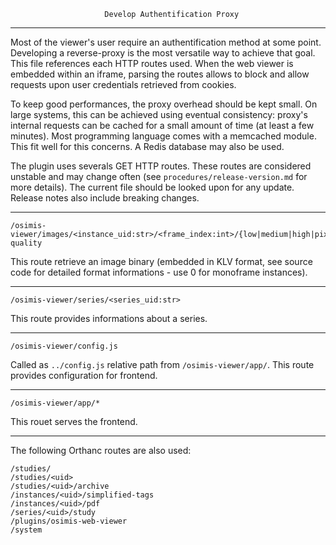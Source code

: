                          Develop Authentification Proxy
-------------------------------------------------------------------------------

Most of the viewer's user require an authentification method at some point.
Developing a reverse-proxy is the most versatile way to achieve that goal.
This file references each HTTP routes used. When the web viewer is embedded 
within an iframe, parsing the routes allows to block and allow requests upon
user credentials retrieved from cookies.

To keep good performances, the proxy overhead should be kept small. On large
systems, this can be achieved using eventual consistency: proxy's internal
requests can be cached for a small amount of time (at least a few minutes).
Most programming language comes with a memcached module. This fit well for
this concerns. A Redis database may also be used.

The plugin uses severals GET HTTP routes. These routes are considered unstable
and may change often (see `procedures/release-version.md` for more details).
The current file should be looked upon for any update. Release notes also 
include breaking changes.

----

```
/osimis-viewer/images/<instance_uid:str>/<frame_index:int>/{low|medium|high|pixeldata}-quality
```

This route retrieve an image binary (embedded in KLV format, see source code
for detailed format informations - use 0 for monoframe instances).

----

```
/osimis-viewer/series/<series_uid:str>
```

This route provides informations about a series.

----

```
/osimis-viewer/config.js
```

Called as `../config.js` relative path from `/osimis-viewer/app/`.
This route provides configuration for frontend.

----

```
/osimis-viewer/app/*
```

This rouet serves the frontend.

----

The following Orthanc routes are also used:

```
/studies/
/studies/<uid>
/studies/<uid>/archive
/instances/<uid>/simplified-tags
/instances/<uid>/pdf
/series/<uid>/study
/plugins/osimis-web-viewer
/system
```
